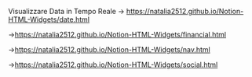 Visualizzare Data in Tempo Reale -> https://natalia2512.github.io/Notion-HTML-Widgets/date.html

->https://natalia2512.github.io/Notion-HTML-Widgets/financial.html

->https://natalia2512.github.io/Notion-HTML-Widgets/nav.html

->https://natalia2512.github.io/Notion-HTML-Widgets/social.html
